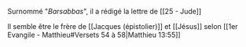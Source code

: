 Surnommé "*Barsabbas*", il a rédigé la lettre de [[25 - Jude]]

Il semble être le frère de [[Jacques (épistolier)]] et [[Jésus]] selon [[1er Evangile - Matthieu#Versets 54 à 58|Matthieu 13:55]]